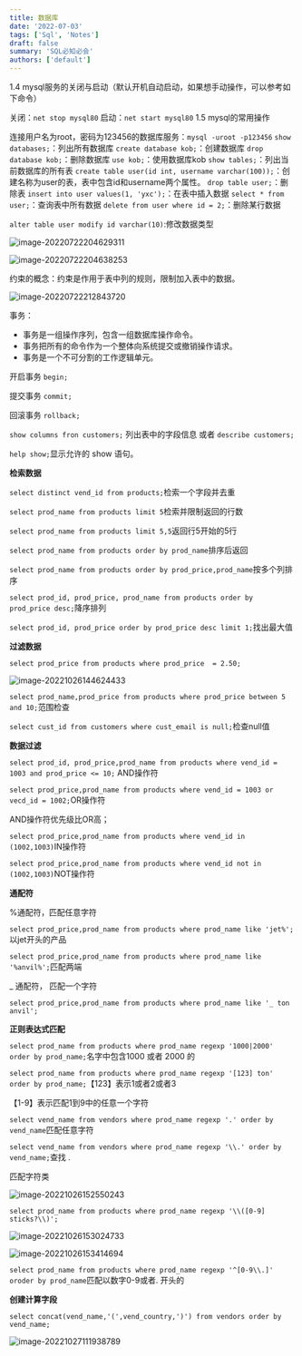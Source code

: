```yaml
---
title: 数据库
date: '2022-07-03'
tags: ['Sql', 'Notes']
draft: false
summary: 'SQL必知必会'
authors: ['default']
---
```


1.4 mysql服务的关闭与启动（默认开机自动启动，如果想手动操作，可以参考如下命令）

关闭：`net stop mysql80`
启动：`net start mysql80`
1.5 mysql的常用操作

连接用户名为root，密码为123456的数据库服务：`mysql -uroot -p123456`
`show databases;`：列出所有数据库
`create database kob;`：创建数据库
`drop database kob;`：删除数据库
`use kob;`：使用数据库kob
`show tables;`：列出当前数据库的所有表
`create table user(id int, username varchar(100));`：创建名称为user的表，表中包含id和username两个属性。
`drop table user;`：删除表
`insert into user values(1, 'yxc');`：在表中插入数据
`select * from user;`：查询表中所有数据
`delete from user where id = 2;`：删除某行数据

`alter table user modify id varchar(10)`:修改数据类型

![image-20220722204629311](/static/images/202207/image-20220722204629311.png)

![image-20220722204638253](/static/images/202207/image-20220722204638253.png)

约束的概念：约束是作用于表中列的规则，限制加入表中的数据。

![image-20220722212843720](/static/images/202207/image-20220722212843720.png)

事务：

- 事务是一组操作序列，包含一组数据库操作命令。
- 事务把所有的命令作为一个整体向系统提交或撤销操作请求。
- 事务是一个不可分割的工作逻辑单元。

开启事务 `begin; `

提交事务 `commit;`

回滚事务 `rollback;`

`show columns fron customers;` 列出表中的字段信息 或者 `describe customers;`

`help show;`显示允许的 show 语句。

**检索数据**

`select distinct vend_id from products;`检索一个字段并去重

`select prod_name from products limit 5`检索并限制返回的行数

`select prod_name from products limit 5,5`返回行5开始的5行

`select prod_name from products order by prod_name`排序后返回

`select prod_name from products order by prod_price,prod_name`按多个列排序

`select prod_id, prod_price, prod_name from products order by prod_price desc;`降序排列

`select prod_id, prod_price order by prod_price desc limit 1;`找出最大值

**过滤数据**

`select prod_price from products where prod_price  = 2.50;`

![image-20221026144624433](/static/images/202207/image-20221026144624433.png)

`select prod_name,prod_price from products where prod_price between 5 and 10;`范围检查

`select cust_id from customers where cust_email is null;`检查null值

**数据过滤**

`select prod_id, prod_price,prod_name from products where vend_id = 1003 and prod_price <= 10;` AND操作符

`select prod_price,prod_name from products where vend_id = 1003 or vecd_id = 1002;`OR操作符

AND操作符优先级比OR高；

`select prod_price,prod_name from products where vend_id in (1002,1003)`IN操作符

`select prod_price,prod_name from products where vend_id not in (1002,1003)`NOT操作符

**通配符**

%通配符，匹配任意字符

`select prod_price,prod_name from products where prod_name like 'jet%';`以jet开头的产品

`select prod_price,prod_name from products where prod_name like '%anvil%';`匹配两端

\_ 通配符， 匹配一个字符

`select prod_price,prod_name from products where prod_name like '_ ton anvil';`

**正则表达式匹配**

`select prod_name from products where prod_name regexp '1000|2000' order by prod_name;`名字中包含1000 或者 2000 的

`select prod_name from products where prod_name regexp '[123] ton' order by prod_name;`【123】表示1或者2或者3

【1-9】表示匹配1到9中的任意一个字符

`select vend_name from vendors where prod_name regexp '.' order by vend_name`匹配任意字符

`select vend_name from vendors where prod_name regexp '\\.' order by vend_name;`查找 .

匹配字符类

![image-20221026152550243](/static/images/202207/image-20221026152550243.png)

`select prod_name from products where prod_name regexp '\\([0-9] sticks?\\)';`

![image-20221026153024733](/static/images/202207/image-20221026153024733.png)

![image-20221026153414694](/static/images/202207/image-20221026153414694.png)

`select prod_name from products where prod_name regexp '^[0-9\\.]' oroder by prod_name`匹配以数字0-9或者. 开头的

**创建计算字段**

`select concat(vend_name,'(',vend_country,')') from vendors order by vend_name;`

![image-20221027111938789](/static/images/202207/image-20221027111938789.png)
